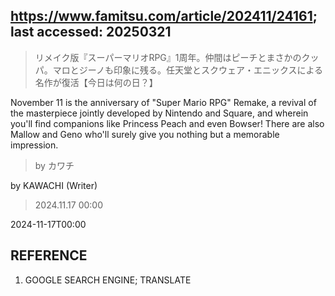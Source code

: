 ## https://www.famitsu.com/article/202411/24161; last accessed: 20250321

> リメイク版『スーパーマリオRPG』1周年。仲間はピーチとまさかのクッパ。マロとジーノも印象に残る。任天堂とスクウェア・エニックスによる名作が復活【今日は何の日？】

November 11 is the anniversary of "Super Mario RPG" Remake, a revival of the masterpiece jointly developed by Nintendo and Square, and wherein you'll find companions like Princess Peach and even Bowser! There are also Mallow and Geno who'll surely give you nothing but a memorable impression.

> by カワチ

by KAWACHI (Writer)

> 2024.11.17 00:00

2024-11-17T00:00

## REFERENCE

1) GOOGLE SEARCH ENGINE; TRANSLATE